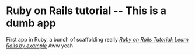  # Ruby on Rails tutorial -- This is a dumb app

 First app in Ruby, a bunch of scaffolding really
 [*Ruby on Rails Tutorial: Learn Rails by example*](http://railstutorial.org/)
 Aww yeah
